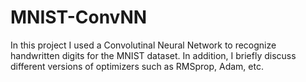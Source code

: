 # MNIST-ConvNN
In this project I used a Convolutinal Neural Network to recognize handwritten digits for the MNIST dataset. In addition,
I briefly discuss different versions of optimizers such as RMSprop, Adam, etc.
